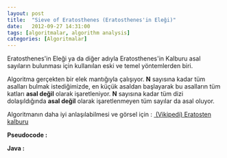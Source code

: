```yaml
---
layout: post
title:  "Sieve of Eratosthenes (Eratosthenes'in Eleği)"
date:   2012-09-27 14:31:00
tags: [algoritmalar, algorithm analysis]
categories: [Algoritmalar]
---
```


Eratosthenes'in Eleği ya da diğer adıyla Eratosthenes'in Kalburu asal sayıların bulunması için kullanılan eski ve temel yöntemlerden biri.

Algoritma gerçekten bir elek mantığıyla çalışıyor. **N** sayısına kadar tüm asalları bulmak istediğimizde, en küçük asaldan başlayarak bu asalların tüm katları **asal değil** olarak işaretleniyor. **N** sayısına kadar tüm dizi dolaşıldığında **asal değil** olarak işaretlenmeyen tüm sayılar da asal oluyor.

Algoritmanın daha iyi anlaşılabilmesi ve görsel için : [ (Vikipedi) Eratosten kalburu](http://tr.wikipedia.org/wiki/Eratosten_kalburu)

**Pseudocode :**
<script src="https://gist.github.com/tolpp/246f9813c71d92bfd124.js"></script>
**Java :**
<script src="https://gist.github.com/tolpp/cef616c3668714091ca2.js"></script>

<!--Bu yazı <a href="https://tolpp.com/ogrenme-notlari/">öğrenme notları</a>‘nın bir parçasıdır. -->